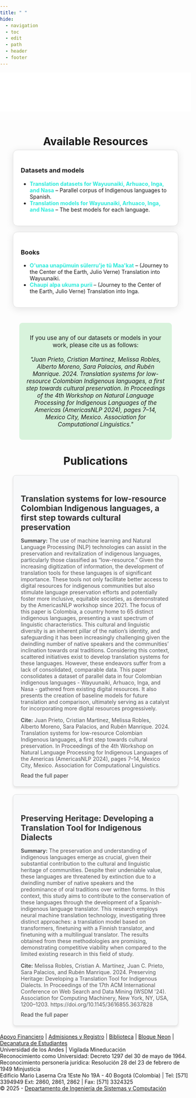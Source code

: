 ```yaml
---
title: " "
hide:
  - navigation
  - toc
  - edit
  - path
  - header
  - footer
---
```

<style>

  .resources-section {
    text-align: center;
    padding: 20px;
  }

  .resources-section h2 {
  font-size: 2em;
    margin-bottom: 5px;
}

  .download-container {
    display: flex;
    flex-direction: column;
    align-items: center;
    gap: 15px;
    margin-bottom: 40px;
  }

  .download-box, .paper-box {
    width: 85%;
    background-color: #ffffff; /* Fondo más limpio */
    padding: 20px;
    border-radius: 12px; /* Bordes más redondeados */
    text-align: left;
    box-shadow: 0 4px 20px rgba(0, 0, 0, 0.1); /* sombra más difusa */
    border: 1px solid #e0e0e0; /* borde gris muy clarito */
    transition: transform 0.3s, box-shadow 0.3s;
}

  .download-box a {
    color: rgb(45, 234, 218);
    text-decoration: none;
    font-weight: bold;
  }

  .citation-box {
    background-color: #d8f3dc;
    padding: 15px;
    margin-top: 40px;
    width: 80%;
    margin-left: auto;
    margin-right: auto;
    border-radius: 8px;
    font-size: 1.1em;
  }

  .paper-container {
    display: flex;
    flex-direction: column;
    align-items: center;
    gap: 20px;
    margin-top: 20px;
  }

/* Estilo de la tarjeta */
.paper-box {
  width: 85%;
  background-color: #f8f9fa;
  padding: 20px;
  border-radius: 8px;
  text-align: left;
  box-shadow: 0px 4px 6px rgba(0,0,0,0.1);
  transition: transform 0.3s ease, box-shadow 0.3s ease;
  cursor: pointer; /* Hacer que el cursor cambie al pasar sobre la tarjeta */
}

/* Cuando pasas el ratón, el borde de la tarjeta y sombra se suavizan */
.paper-box:hover {
  transform: translateY(-5px); /* Subir un poco la tarjeta */
  box-shadow: 0px 6px 10px rgba(0,0,0,0.15);
}

/* Enlace dentro de la tarjeta */
.paper-box a {
  text-decoration: none; /* Eliminar subrayado */
  color: #333; /* Color estándar del texto (evitar el rojo) */
  display: block; /* Hace que el enlace ocupe toda la tarjeta */
  height: 100%;
}

/* Estilo para los títulos */
.paper-box h3 {
  font-size: 1.5em;
  font-weight: bold;
  color: #333; /* Aseguramos que el título tenga un color oscuro */
  margin-bottom: 10px;
}

/* Estilo para los resúmenes */
.paper-box p {
  color: #555; /* Texto más suave para los resúmenes */
  margin-bottom: 10px;
}

/* Efecto hover solo para el enlace: cambiar color sin subrayado */
.paper-box a:hover {
  color: #45b8b0; /* Cambiar a un color suave cuando pase el ratón */
  text-decoration: none; /* Aseguramos que no haya subrayado al pasar el mouse */
}


  body {
    margin: 0;
    padding: 0;
    min-height: 100vh; /* Asegura que la página tome toda la altura de la pantalla */
    display: flex;
    flex-direction: column;
  }

  .download-box:hover, .paper-box:hover {
    transform: translateY(-5px);
    box-shadow: 0 8px 24px rgba(0, 0, 0, 0.15);
}


  header.md-header {
    display: none;
  }

</style>

<!-- Barra de navegación fija con logo DISC (alineado con margen izquierdo de sección especial) -->
<div class="custom-navbar">
  <div class="navbar-container">
    <a href="https://sistemas.uniandes.edu.co/" class="navbar-logo">
      <img src="/images/logos/logo_disc.png" alt="Logo DISC">
    </a>
  </div>
</div>

<div class="resources-section">
  <h2>Available Resources</h2>

  <div class="download-container">
    <div class="download-box">
      <h3>Datasets and models</h3>
      <ul>
        <li><a href="https://www.dropbox.com/scl/fo/bj7ra25nbf0bjed5f6y92/AEoZOR3kt_53Qy9ATWEdCq0/datasets?dl=0&rlkey=ag6dssslslwiqjrtg6kd8a8ym&subfolder_nav_tracking=1">Translation datasets for Wayuunaiki, Arhuaco, Inga, and Nasa</a> – Parallel corpus of Indigenous languages to Spanish.</li>
        <li><a href="https://www.dropbox.com/scl/fo/bj7ra25nbf0bjed5f6y92/AA45b7hSqeVkWDYWmaDyxfA/models?dl=0&rlkey=ag6dssslslwiqjrtg6kd8a8ym&subfolder_nav_tracking=1">Translation models for Wayuunaiki, Arhuaco, Inga, and Nasa</a> – The best models for each language.</li>
        <!-- Agrega más datasets aquí -->
      </ul>
    </div>
    <div class="download-box">
      <h3>Books</h3>
      <ul>
        <li><a href="LINK_TO_BOOK_1"> O'unaa unapümuin sülerru'je tü Maa'kat</a> –  (Journey to the Center of the Earth, Julio Verne) Translation into Wayuunaiki.</li>
        <li><a href="LINK_TO_BOOK_1"> Chaupi alpa ukuma purii </a> –  (Journey to the Center of the Earth, Julio Verne) Translation into Inga.</li>
        <!-- Agrega más libros aquí -->
      </ul>
    </div>
  </div>

  <div class="citation-box">
    <p>
      If you use any of our datasets or models in your work, please cite us as follows:<br><br>
      <em>"Juan Prieto, Cristian Martinez, Melissa Robles, Alberto Moreno, Sara Palacios, and Rubén Manrique. 2024. Translation systems for low-resource Colombian Indigenous languages, a first step towards cultural preservation. In Proceedings of the 4th Workshop on Natural Language Processing for Indigenous Languages of the Americas (AmericasNLP 2024), pages 7–14, Mexico City, Mexico. Association for Computational Linguistics."</em>
    </p>
  </div>

  <h2>Publications</h2>

  <div class="paper-container">
    <div class="paper-box">
      <a href="https://aclanthology.org/2024.americasnlp-1.2/">
        <h3>Translation systems for low-resource Colombian Indigenous languages, a first step towards cultural preservation</h3>
        <p><strong>Summary:</strong> The use of machine learning and Natural Language Processing (NLP) technologies can assist in the preservation and revitalization of indigenous languages, particularly those classified as “low-resource.” Given the increasing digitization of information, the development of translation tools for these languages is of significant importance. These tools not only facilitate better access to digital resources for indigenous communities but also stimulate language preservation efforts and potentially foster more inclusive, equitable societies, as demonstrated by the AmericasNLP workshop since 2021. The focus of this paper is Colombia, a country home to 65 distinct indigenous languages, presenting a vast spectrum of linguistic characteristics. This cultural and linguistic diversity is an inherent pillar of the nation’s identity, and safeguarding it has been increasingly challenging given the dwindling number of native speakers and the communities’ inclination towards oral traditions. Considering this context, scattered initiatives exist to develop translation systems for these languages. However, these endeavors suffer from a lack of consolidated, comparable data. This paper consolidates a dataset of parallel data in four Colombian indigenous languages - Wayuunaiki, Arhuaco, Inga, and Nasa - gathered from existing digital resources. It also presents the creation of baseline models for future translation and comparison, ultimately serving as a catalyst for incorporating more digital resources progressively.</p>
        <p><strong>Cite:</strong> Juan Prieto, Cristian Martinez, Melissa Robles, Alberto Moreno, Sara Palacios, and Rubén Manrique. 2024. Translation systems for low-resource Colombian Indigenous languages, a first step towards cultural preservation. In Proceedings of the 4th Workshop on Natural Language Processing for Indigenous Languages of the Americas (AmericasNLP 2024), pages 7–14, Mexico City, Mexico. Association for Computational Linguistics.</p>
      <a href="https://aclanthology.org/2024.americasnlp-1.2/">Read the full paper</a>
      </a>
    </div>
    <div class="paper-box">
    <a href="https://dl.acm.org/doi/10.1145/3616855.3637828">
      <h3>Preserving Heritage: Developing a Translation Tool for Indigenous Dialects</h3>
      <p><strong>Summary:</strong> The preservation and understanding of indigenous languages emerge as crucial, given their substantial contribution to the cultural and linguistic heritage of communities. Despite their undeniable value, these languages are threatened by extinction due to a dwindling number of native speakers and the predominance of oral traditions over written forms. In this context, this study aims to contribute to the conservation of these languages through the development of a Spanish-indigenous language translator. This research employs neural machine translation technology, investigating three distinct approaches: a translation model based on transformers, finetuning with a Finnish translator, and finetuning with a multilingual translator. The results obtained from these methodologies are promising, demonstrating competitive viability when compared to the limited existing research in this field of study.</p>
      <p><strong>Cite:</strong> Melissa Robles, Cristian A. Martínez, Juan C. Prieto, Sara Palacios, and Rubén Manrique. 2024. Preserving Heritage: Developing a Translation Tool for Indigenous Dialects. In Proceedings of the 17th ACM International Conference on Web Search and Data Mining (WSDM '24). Association for Computing Machinery, New York, NY, USA, 1200–1203. https://doi.org/10.1145/3616855.3637828</strong> </p>
      <a href="https://dl.acm.org/doi/10.1145/3616855.3637828">Read the full paper</a>
    </a>
    </div>
  </div>
</div>

<!-- Nuevo Footer -->
<div class="Site-footer">
  <div class="ui container">
    <div class="ui center aligned container">
      <a href="https://apoyofinanciero.uniandes.edu.co/">Apoyo Financiero</a> |
      <a href="http://registro.uniandes.edu.co/">Admisiones y Registro</a> |
      <a href="http://biblioteca.uniandes.edu.co/">Biblioteca</a> |
      <a href="https://bloqueneon.uniandes.edu.co">Bloque Neon</a> |
      <a href="http://decanaturadeestudiantes.uniandes.edu.co/">Decanatura de Estudiantes</a>
      <br>
      Universidad de los Andes | Vigilada Mineducación <br>
      Reconocimiento como Universidad: Decreto 1297 del 30 de mayo de 1964.<br>
      Reconocimiento personería jurídica: Resolución 28 del 23 de febrero de 1949 Minjusticia<br>
      Edificio Mario Laserna Cra 1Este No 19A - 40 Bogotá (Colombia) | Tel: [571] 3394949 Ext: 2860, 2861, 2862 | Fax: [571] 3324325 <br>
      © 2025 - <a href="https://sistemas.uniandes.edu.co/">Departamento de Ingeniería de Sistemas y Computación</a>
    </div>
  </div>
</div>